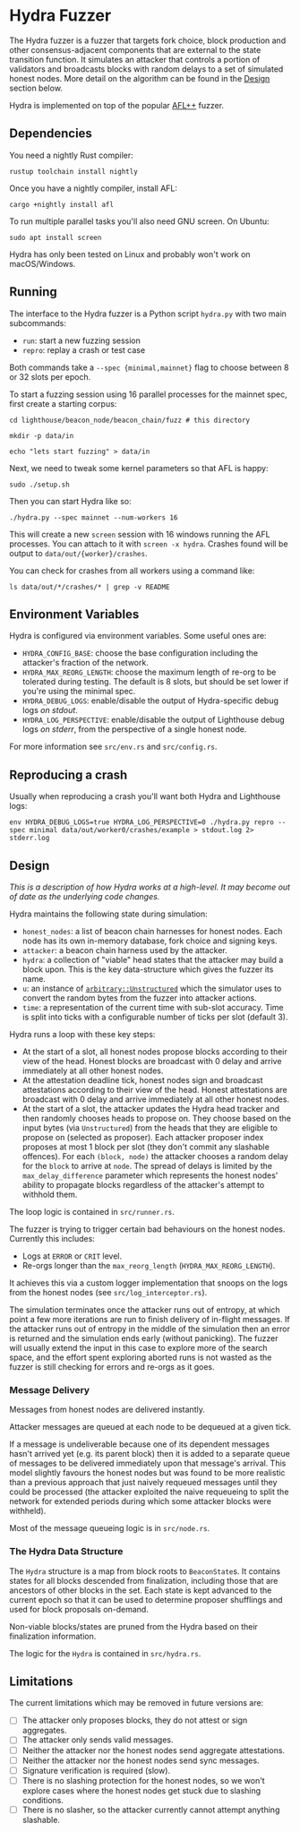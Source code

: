 Hydra Fuzzer
============

The Hydra fuzzer is a fuzzer that targets fork choice, block production and other consensus-adjacent
components that are external to the state transition function. It simulates an attacker that controls
a portion of validators and broadcasts blocks with random delays to a set of simulated honest
nodes. More detail on the algorithm can be found in the [Design](#design) section below.

Hydra is implemented on top of the popular [AFL++][] fuzzer.

## Dependencies

You need a nightly Rust compiler:

```
rustup toolchain install nightly
```

Once you have a nightly compiler, install AFL:

```
cargo +nightly install afl
```

To run multiple parallel tasks you'll also need GNU screen. On Ubuntu:

```
sudo apt install screen
```

Hydra has only been tested on Linux and probably won't work on macOS/Windows.

## Running

The interface to the Hydra fuzzer is a Python script `hydra.py` with two main subcommands:

- `run`: start a new fuzzing session
- `repro`: replay a crash or test case

Both commands take a `--spec {minimal,mainnet}` flag to choose between 8 or 32 slots per epoch.

To start a fuzzing session using 16 parallel processes for the mainnet spec, first create a
starting corpus:

```
cd lighthouse/beacon_node/beacon_chain/fuzz # this directory

mkdir -p data/in

echo "lets start fuzzing" > data/in
```

Next, we need to tweak some kernel parameters so that AFL is happy:

```
sudo ./setup.sh
```

Then you can start Hydra like so:

```
./hydra.py --spec mainnet --num-workers 16
```

This will create a new `screen` session with 16 windows running the AFL processes. You
can attach to it with `screen -x hydra`. Crashes found will be output to
`data/out/{worker}/crashes`.

You can check for crashes from all workers using a command like:

```
ls data/out/*/crashes/* | grep -v README
```

## Environment Variables

Hydra is configured via environment variables. Some useful ones are:

- `HYDRA_CONFIG_BASE`: choose the base configuration including the attacker's fraction of the
  network.
- `HYDRA_MAX_REORG_LENGTH`: choose the maximum length of re-org to be tolerated during testing.
  The default is 8 slots, but should be set lower if you're using the minimal spec.
- `HYDRA_DEBUG_LOGS`: enable/disable the output of Hydra-specific debug logs _on stdout_.
- `HYDRA_LOG_PERSPECTIVE`: enable/disable the output of Lighthouse debug logs _on stderr_, from the
   perspective of a single honest node.

For more information see `src/env.rs` and `src/config.rs`.

## Reproducing a crash

Usually when reproducing a crash you'll want both Hydra and Lighthouse logs:

```
env HYDRA_DEBUG_LOGS=true HYDRA_LOG_PERSPECTIVE=0 ./hydra.py repro --spec minimal data/out/worker0/crashes/example > stdout.log 2> stderr.log
```

## Design

_This is a description of how Hydra works at a high-level. It may become out of date as the
underlying code changes._

Hydra maintains the following state during simulation:

- `honest_nodes`: a list of beacon chain harnesses for honest nodes. Each node has its own in-memory
  database, fork choice and signing keys.
- `attacker`: a beacon chain harness used by the attacker.
- `hydra`: a collection of "viable" head states that the attacker may build a block upon. This is
  the key data-structure which gives the fuzzer its name.
- `u`: an instance of [`arbitrary::Unstructured`][unstructured] which the simulator uses to convert
   the random bytes from the fuzzer into attacker actions.
- `time`: a representation of the current time with sub-slot accuracy. Time is split into ticks
   with a configurable number of ticks per slot (default 3).

Hydra runs a loop with these key steps:

- At the start of a slot, all honest nodes propose blocks according to their view of the head.
  Honest blocks are broadcast with 0 delay and arrive immediately at all other honest nodes.
- At the attestation deadline tick, honest nodes sign and broadcast attestations according to
  their view of the head. Honest attestations are broadcast with 0 delay and arrive immediately
  at all other honest nodes.
- At the start of a slot, the attacker updates the Hydra head tracker and then randomly chooses
  heads to propose on. They choose based on the input bytes (via `Unstructured`) from the heads that
  they are eligible to propose on (selected as proposer). Each attacker proposer index proposes at
  most 1 block per slot (they don't commit any slashable offences). For each `(block, node)` the
  attacker chooses a random delay for the `block` to arrive at `node`. The spread of delays is
  limited by the `max_delay_difference` parameter which represents the honest nodes' ability to
  propagate blocks regardless of the attacker's attempt to withhold them.

The loop logic is contained in `src/runner.rs`.

The fuzzer is trying to trigger certain bad behaviours on the honest nodes. Currently this
includes:

- Logs at `ERROR` or `CRIT` level.
- Re-orgs longer than the `max_reorg_length` (`HYDRA_MAX_REORG_LENGTH`).

It achieves this via a custom logger implementation that snoops on the logs from the honest nodes
(see `src/log_interceptor.rs`).

The simulation terminates once the attacker runs out of entropy, at which point a few more
iterations are run to finish delivery of in-flight messages. If the attacker runs out of entropy
in the middle of the simulation then an error is returned and the simulation ends early (without
panicking). The fuzzer will usually extend the input in this case to explore more of the search
space, and the effort spent exploring aborted runs is not wasted as the fuzzer is still checking for
errors and re-orgs as it goes.

### Message Delivery

Messages from honest nodes are delivered instantly.

Attacker messages are queued at each node to be dequeued at a given tick.

If a message is undeliverable because one of its dependent messages hasn't arrived yet (e.g. its
parent block) then it is added to a separate queue of messages to be delivered immediately upon that
message's arrival. This model slightly favours the honest nodes but was found to be more realistic
than a previous approach that just naively requeued messages until they could be processed (the
attacker exploited the naive requeueing to split the network for extended periods during which some
attacker blocks were withheld).

Most of the message queueing logic is in `src/node.rs`.

### The Hydra Data Structure

The `Hydra` structure is a map from block roots to `BeaconState`s. It contains states for all blocks
descended from finalization, including those that are ancestors of other blocks in the set. Each
state is kept advanced to the current epoch so that it can be used to determine proposer shufflings
and used for block proposals on-demand.

Non-viable blocks/states are pruned from the Hydra based on their finalization information.

The logic for the `Hydra` is contained in `src/hydra.rs`.

## Limitations

The current limitations which may be removed in future versions are:

- [ ] The attacker only proposes blocks, they do not attest or sign aggregates.
- [ ] The attacker only sends valid messages.
- [ ] Neither the attacker nor the honest nodes send aggregate attestations.
- [ ] Neither the attacker nor the honest nodes send sync messages.
- [ ] Signature verification is required (slow).
- [ ] There is no slashing protection for the honest nodes, so we won't explore cases where the
      honest nodes get stuck due to slashing conditions.
- [ ] There is no slasher, so the attacker currently cannot attempt anything slashable.

[AFL++]: https://github.com/AFLplusplus/AFLplusplus
[unstructured]: https://docs.rs/arbitrary/latest/arbitrary/struct.Unstructured.html
